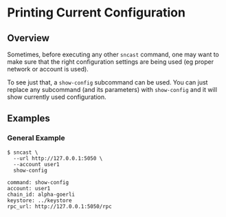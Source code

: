 # Printing Current Configuration

## Overview

Sometimes, before executing any other `sncast` command, one may want to make sure that the right
configuration settings are being used (eg proper network or account is used).

To see just that, a `show-config` subcommand can be used. You can just
replace any subcommand (and its parameters) with `show-config` and it will show currently used configuration.


## Examples

### General Example

```shell
$ sncast \
  --url http://127.0.0.1:5050 \
  --account user1
  show-config

command: show-config
account: user1
chain_id: alpha-goerli
keystore: ../keystore
rpc_url: http://127.0.0.1:5050/rpc
```